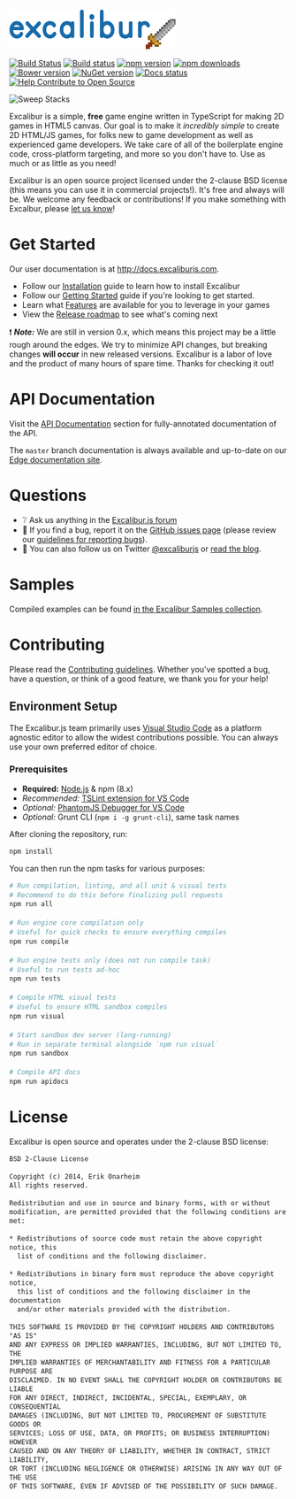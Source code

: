 ![Logo](/assets/logo.png?raw=true)

[![Build Status](https://img.shields.io/travis/excaliburjs/Excalibur/master.svg)](https://travis-ci.org/excaliburjs/Excalibur)
[![Build status](https://img.shields.io/appveyor/ci/eonarheim/excalibur/master.svg)](https://ci.appveyor.com/project/eonarheim/excalibur)
[![npm version](https://img.shields.io/npm/v/excalibur.svg)](https://www.npmjs.com/package/excalibur)
[![npm downloads](https://img.shields.io/npm/dt/excalibur.svg)](https://www.npmjs.com/package/excalibur)
[![Bower version](https://img.shields.io/bower/v/excalibur.svg)](https://github.com/excaliburjs/Excalibur)
[![NuGet version](https://img.shields.io/nuget/v/Excalibur.svg)](https://www.nuget.org/packages/Excalibur/)
[![Docs status](https://readthedocs.org/projects/excaliburjs/badge/?version=latest)](http://excaliburjs.readthedocs.org/en/latest/?badge=latest)
[![Help Contribute to Open Source](https://www.codetriage.com/excaliburjs/excalibur/badges/users.svg)](https://www.codetriage.com/excaliburjs/excalibur)



![Sweep Stacks](http://excaliburjs.com/assets/images/homepage-xp.png)

Excalibur is a simple, **free** game engine written in TypeScript for making 2D games in HTML5 canvas. Our goal is to make it *incredibly simple* to create 2D HTML/JS games, for folks new to game development as well as experienced game developers. We take care of all of the boilerplate engine code, cross-platform targeting, and more so you don't have to. Use as much or as little as you need!

Excalibur is an open source project licensed under the 2-clause BSD license (this means you can use it in commercial projects!). It's free and always will be. We welcome any feedback or contributions! If you make something with Excalbur, please [let us know](https://groups.google.com/forum/#!tags/excaliburjs/show-and-tell)!

# Get Started

Our user documentation is at http://docs.excaliburjs.com.

- Follow our [Installation](http://docs.excaliburjs.com/en/latest/installation.html) guide to learn how to install Excalibur
- Follow our [Getting Started](http://docs.excaliburjs.com/en/latest/quickstart.html) guide if you're looking to get started.
- Learn what [Features](http://docs.excaliburjs.com/en/latest/features.html) are available for you to leverage in your games
- View the [Release roadmap](https://github.com/excaliburjs/Excalibur/milestones) to see what's coming next

:exclamation: ***Note:*** We are still in version 0.x, which means this project may be a little rough around the edges. We try to minimize API changes, but breaking changes **will occur** in new released versions. Excalibur is a labor of love and the product of many hours of spare time. Thanks for checking it out!

# API Documentation

Visit the [API Documentation](http://docs.excaliburjs.com/en/latest/index.html#api-documentation) section for fully-annotated documentation of the API.

The `master` branch documentation is always available and up-to-date on our [Edge documentation site](http://excaliburjs.com/docs/api/edge).

# Questions

- :grey_question: Ask us anything in the [Excalibur.js forum](https://groups.google.com/forum/#!forum/excaliburjs)
- :bug: If you find a bug, report it on the [GitHub issues page](https://github.com/excaliburjs/Excalibur/issues) (please review our [guidelines for reporting bugs](https://github.com/excaliburjs/Excalibur/blob/master/.github/CONTRIBUTING.md#reporting-bugs)).
- :mega: You can also follow us on Twitter [@excaliburjs](http://twitter.com/excaliburjs) or [read the blog](http://blog.excaliburjs.com).

# Samples

Compiled examples can be found [in the Excalibur Samples collection](http://excaliburjs.com/samples/).

# Contributing

Please read the [Contributing guidelines](.github/CONTRIBUTING.md). Whether you've spotted a bug, have a question, or think of a good feature, we thank you for your help!

## Environment Setup

The Excalibur.js team primarily uses [Visual Studio Code](http://code.visualstudio.com) as a platform agnostic editor to
allow the widest contributions possible. You can always use your own preferred editor of choice.

### Prerequisites

- **Required:** [Node.js](https://nodejs.org/) & npm (8.x)
- *Recommended:* [TSLint extension for VS Code](https://marketplace.visualstudio.com/items?itemName=eg2.tslint)
- *Optional:* [PhantomJS Debugger for VS Code](https://github.com/iradul/vscode-phantomjs-debug)
- *Optional:* Grunt CLI (`npm i -g grunt-cli`), same task names

After cloning the repository, run:

```sh
npm install
```

You can then run the npm tasks for various purposes:

```bash
# Run compilation, linting, and all unit & visual tests
# Recommend to do this before finalizing pull requests
npm run all

# Run engine core compilation only
# Useful for quick checks to ensure everything compiles
npm run compile

# Run engine tests only (does not run compile task)
# Useful to run tests ad-hoc
npm run tests

# Compile HTML visual tests
# Useful to ensure HTML sandbox compiles
npm run visual

# Start sandbox dev server (long-running)
# Run in separate terminal alongside `npm run visual`
npm run sandbox

# Compile API docs
npm run apidocs
```

# License

Excalibur is open source and operates under the 2-clause BSD license:

	BSD 2-Clause License

	Copyright (c) 2014, Erik Onarheim
	All rights reserved.

	Redistribution and use in source and binary forms, with or without
	modification, are permitted provided that the following conditions are met:

	* Redistributions of source code must retain the above copyright notice, this
	  list of conditions and the following disclaimer.

	* Redistributions in binary form must reproduce the above copyright notice,
	  this list of conditions and the following disclaimer in the documentation
	  and/or other materials provided with the distribution.

	THIS SOFTWARE IS PROVIDED BY THE COPYRIGHT HOLDERS AND CONTRIBUTORS "AS IS"
	AND ANY EXPRESS OR IMPLIED WARRANTIES, INCLUDING, BUT NOT LIMITED TO, THE
	IMPLIED WARRANTIES OF MERCHANTABILITY AND FITNESS FOR A PARTICULAR PURPOSE ARE
	DISCLAIMED. IN NO EVENT SHALL THE COPYRIGHT HOLDER OR CONTRIBUTORS BE LIABLE
	FOR ANY DIRECT, INDIRECT, INCIDENTAL, SPECIAL, EXEMPLARY, OR CONSEQUENTIAL
	DAMAGES (INCLUDING, BUT NOT LIMITED TO, PROCUREMENT OF SUBSTITUTE GOODS OR
	SERVICES; LOSS OF USE, DATA, OR PROFITS; OR BUSINESS INTERRUPTION) HOWEVER
	CAUSED AND ON ANY THEORY OF LIABILITY, WHETHER IN CONTRACT, STRICT LIABILITY,
	OR TORT (INCLUDING NEGLIGENCE OR OTHERWISE) ARISING IN ANY WAY OUT OF THE USE
	OF THIS SOFTWARE, EVEN IF ADVISED OF THE POSSIBILITY OF SUCH DAMAGE.
